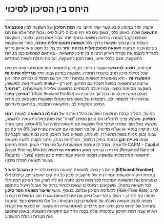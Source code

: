 # היחס בין הסיכון לסיכוי  
---

עיקרון יסוד במימון קובע קשר ישיר וחיובי בין **רמת הסיכון** של השקעה לבין **פוטנציאל התשואה** שלה. באופן כללי, משקיעים לא יהיו מוכנים ליטול סיכון גבוה יותר אלא אם הם מצפים לקבל תמורה בדמות תשואה גבוהה יותר עבור אותו סיכון. כלומר, השקעות בעלות סיכון נמוך נושאות בדרך כלל **תשואה פוטנציאלית נמוכה**, בעוד שהשקעות בסיכון גבוה מציעות **תשואה פוטנציאלית גבוהה יותר** כפיצוי. כל משקיע או ארגון נדרש להגדיר לעצמו את נקודת האיזון הרצויה בין סיכון לתשואה - בהתאם לגורמים כמו מטרות ההשקעה, מצב כלכלי אישי, טווח הזמן להשקעה, ונכונות ויכולת לשאת הפסדים.

עם זאת, **חשוב להדגיש**: הקשר החיובי בין סיכון לתשואה הוא סטטיסטי ואינו מבטיח שכל נטילת סיכון תניב בהכרח תמורה. השקעה בסיכון גבוה יותר **מגדילה את טווח האפשרויות** - היא מאפשרת תשואות גבוהות יותר, אך גם הפסדים גבוהים יותר. אין ערובה שהתשואה בפועל תעלה עם הסיכון; היא רק --**עשויה** לעשות זאת. למעשה, השקעה מסוימת בסיכון גבוה יכולה להסתיים בתשואה שלילית משמעותית. **"פרופיל הסיכון-סיכוי"** (Risk-Reward Profile) מגלם אפשרות לרווח גדול אך גם סבירות גבוהה יותר להפסד. לכן, תפקידם של משקיעים ומנהלי השקעות הוא לאזן בין מידת הסיכון הנלקחת לבין התשואה המצופה, בהתאם ליעדיהם.

בפועל, תהליך קבלת החלטות השקעה כולל הערכה של **תוחלת התשואה** לעומת **רמת הסיכון**. משקיע צריך להחליט אם סיכון מסוים "שווה" את פוטנציאל התשואה. לדוגמה, משקיע בעל אופי שמרני יעדיף אולי השקעה עם תשואה צפויה של 4% וסיכון נמוך מאוד (כגון פיקדון בנקאי או אג"ח מדינה), על פני השקעה עם תשואה צפויה של 8% אך בסיכון גבוה (כגון מניות בשוק מתעורר). לעומתו, משקיע בעל תיאבון סיכון גבוה עשוי לקבל על עצמו **סטיית תקן** גבוהה בתיק (כלומר, תנודתיות רבה), מתוך תקווה להשיג תשואה עודפת משמעותית על פני מדדי השוק. תורת המימון (לדוגמה, מודל ה-CAPM - Capital Asset Pricing Model) מגדירה גם את מושג **התשואה הדרושה** (Required Rate of Return) - התשואה המינימלית שמשקיע מצפה להשיג עבור רמת סיכון נתונה (מעל שיעור תשואה חסרת סיכון).

היחס בין סיכון לתשואה הוא גם הבסיס לבניית **קו הגבול היעיל (Efficient Frontier)** בתורת תיק ההשקעות המודרנית של מרקוביץ: מבין כל התיקים האפשריים, קיימים אלו שמציעים את התשואה המרבית לכל רמת סיכון נתונה (או לחילופין, את הסיכון המינימלי לכל תשואה נתונה). משקיעים רציונליים ישאפו לבחור בתיק על הגבול היעיל בהתאם להעדפת הסיכון שלהם. בנוסף, מושג **שיעור תשואה חסר סיכון** (Risk-Free Rate, לרוב תשואת אגרת חוב ממשלתית קצרה) מהווה סף תחתון - משקיע לא ייטול סיכון אם אינו מצפה לקבל תשואה העולה על האלטרנטיבה הבטוחה. כל אלו מדגישים כיצד ההבנה והניהול של היחס סיכון-סיכוי הם מרכזיים לאסטרטגיית ההשקעה: יש למצוא את _נקודת האיזון_ שבה רמת הסיכון שנלקחת עולה בקנה אחד עם התשואה המצופה, באופן שתואם את מטרות ויכולת המשקיע.
